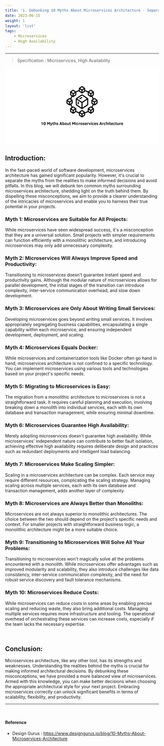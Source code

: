 ```yaml
---
title: '1. Debunking 10 Myths About Microservices Architecture - Separating Fact from Fiction'
date: 2023-06-15
weight: 1
layout: 'list'
tags:
    - Microservices
    - High Availability
---
```

---
> Specification : Microservices, High Availability

![ms-theory](./images/microservices.png)

## Introduction:
In the fast-paced world of software development, microservices architecture has gained significant popularity. However, it's crucial to separate the myths from the realities to make informed decisions and avoid pitfalls. In this blog, we will debunk ten common myths surrounding microservices architecture, shedding light on the truth behind them. By dispelling these misconceptions, we aim to provide a clearer understanding of the intricacies of microservices and enable you to harness their true potential in your projects.

### Myth 1: Microservices are Suitable for All Projects:
While microservices have seen widespread success, it's a misconception that they are a universal solution. Small projects with simpler requirements can function efficiently with a monolithic architecture, and introducing microservices may only add unnecessary complexity.

### Myth 2: Microservices Will Always Improve Speed and Productivity:
Transitioning to microservices doesn't guarantee instant speed and productivity gains. Although the modular nature of microservices allows for parallel development, the initial stages of the transition can introduce complexity, inter-service communication overhead, and slow down development.

### Myth 3: Microservices are Only About Writing Small Services:
Developing microservices goes beyond writing small services. It involves appropriately segregating business capabilities, encapsulating a single capability within each microservice, and ensuring independent development, deployment, and scaling.

### Myth 4: Microservices Equals Docker:
While microservices and containerization tools like Docker often go hand in hand, microservices architecture is not confined to a specific technology. You can implement microservices using various tools and technologies based on your project's specific needs.

### Myth 5: Migrating to Microservices is Easy:
The migration from a monolithic architecture to microservices is not a straightforward task. It requires careful planning and execution, involving breaking down a monolith into individual services, each with its own database and transaction management, while ensuring minimal downtime.

### Myth 6: Microservices Guarantee High Availability:
Merely adopting microservices doesn't guarantee high availability. While microservices' independent nature can contribute to better fault isolation, achieving effective high availability requires deliberate design and practices such as redundant deployments and intelligent load balancing.

### Myth 7: Microservices Make Scaling Simpler:
Scaling in a microservices architecture can be complex. Each service may require different resources, complicating the scaling strategy. Managing scaling across multiple services, each with its own database and transaction management, adds another layer of complexity.

### Myth 8: Microservices are Always Better than Monoliths:
Microservices are not always superior to monolithic architectures. The choice between the two should depend on the project's specific needs and context. For smaller projects with straightforward business logic, a monolithic architecture might be a more suitable choice.

### Myth 9: Transitioning to Microservices Will Solve All Your Problems:
Transitioning to microservices won't magically solve all the problems encountered with a monolith. While microservices offer advantages such as improved modularity and scalability, they also introduce challenges like data consistency, inter-service communication complexity, and the need for robust service discovery and fault tolerance mechanisms.

### Myth 10: Microservices Reduce Costs:
While microservices can reduce costs in some areas by enabling precise scaling and reducing waste, they also bring additional costs. Managing multiple services requires more infrastructure and tooling. The operational overhead of orchestrating these services can increase costs, especially if the team lacks the necessary expertise.

&nbsp;

## Conclusion:
Microservices architecture, like any other tool, has its strengths and weaknesses. Understanding the realities behind the myths is crucial for making informed architectural decisions. By debunking these misconceptions, we have provided a more balanced view of microservices. Armed with this knowledge, you can make better decisions when choosing the appropriate architectural style for your next project. Embracing microservices correctly can unlock significant benefits in terms of scalability, flexibility, and productivity.

---
&nbsp;

#### Reference 
- Design Gurus : https://www.designgurus.io/blog/10-Myths-About-Microservices-Architecture